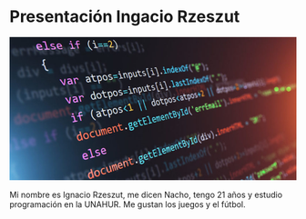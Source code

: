 # Presentación Ingacio Rzeszut

![fotoweb](programacion.jpg)

Mi nombre es Ignacio Rzeszut, me dicen Nacho, tengo 21 años y estudio programación en la UNAHUR. Me gustan los juegos y el fútbol.
